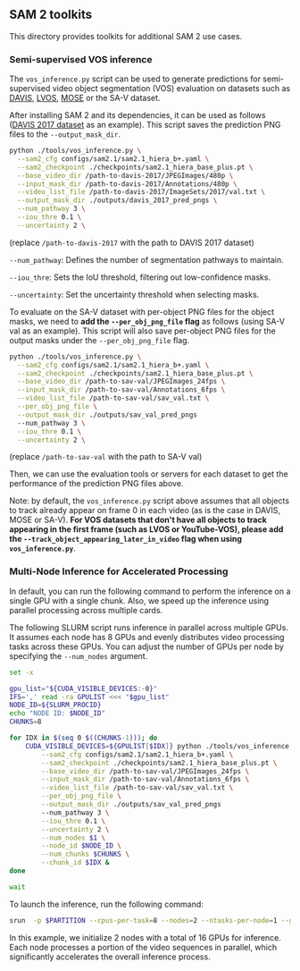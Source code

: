 ## SAM 2 toolkits

This directory provides toolkits for additional SAM 2 use cases.

### Semi-supervised VOS inference

The `vos_inference.py` script can be used to generate predictions for semi-supervised video object segmentation (VOS) evaluation on datasets such as [DAVIS](https://davischallenge.org/index.html),  [LVOS](https://lingyihongfd.github.io/lvos.github.io/), [MOSE](https://henghuiding.github.io/MOSE/) or the SA-V dataset.

After installing SAM 2 and its dependencies, it can be used as follows ([DAVIS 2017 dataset](https://davischallenge.org/davis2017/code.html) as an example). This script saves the prediction PNG files to the `--output_mask_dir`.
```bash
python ./tools/vos_inference.py \
  --sam2_cfg configs/sam2.1/sam2.1_hiera_b+.yaml \
  --sam2_checkpoint ./checkpoints/sam2.1_hiera_base_plus.pt \
  --base_video_dir /path-to-davis-2017/JPEGImages/480p \
  --input_mask_dir /path-to-davis-2017/Annotations/480p \
  --video_list_file /path-to-davis-2017/ImageSets/2017/val.txt \
  --output_mask_dir ./outputs/davis_2017_pred_pngs \
  --num_pathway 3 \
  --iou_thre 0.1 \
  --uncertainty 2 \
```
(replace `/path-to-davis-2017` with the path to DAVIS 2017 dataset)

<code>--num_pathway</code>: Defines the number of segmentation pathways to maintain.

<code>--iou_thre</code>: Sets the IoU threshold, filtering out low-confidence masks.

<code>--uncertainty</code>: Set the uncertainty threshold when selecting masks.


To evaluate on the SA-V dataset with per-object PNG files for the object masks, we need to **add the `--per_obj_png_file` flag** as follows (using SA-V val as an example). This script will also save per-object PNG files for the output masks under the `--per_obj_png_file` flag.
```bash
python ./tools/vos_inference.py \
  --sam2_cfg configs/sam2.1/sam2.1_hiera_b+.yaml \
  --sam2_checkpoint ./checkpoints/sam2.1_hiera_base_plus.pt \
  --base_video_dir /path-to-sav-val/JPEGImages_24fps \
  --input_mask_dir /path-to-sav-val/Annotations_6fps \
  --video_list_file /path-to-sav-val/sav_val.txt \
  --per_obj_png_file \
  --output_mask_dir ./outputs/sav_val_pred_pngs
  --num_pathway 3 \
  --iou_thre 0.1 \
  --uncertainty 2 \
```
(replace `/path-to-sav-val` with the path to SA-V val)

Then, we can use the evaluation tools or servers for each dataset to get the performance of the prediction PNG files above.

Note: by default, the `vos_inference.py` script above assumes that all objects to track already appear on frame 0 in each video (as is the case in DAVIS, MOSE or SA-V). **For VOS datasets that don't have all objects to track appearing in the first frame (such as LVOS or YouTube-VOS), please add the `--track_object_appearing_later_in_video` flag when using `vos_inference.py`**.


### Multi-Node Inference for Accelerated Processing
In default, you can run the following command to perform the inference on a single GPU with a single chunk. 
Also, we speed up the inference using parallel processing across multiple cards.

The following SLURM script runs inference in parallel across multiple GPUs. It assumes each node has 8 GPUs and evenly distributes video processing tasks across these GPUs. You can adjust the number of GPUs per node by specifying the `--num_nodes` argument.

```bash
set -x

gpu_list="${CUDA_VISIBLE_DEVICES:-0}"
IFS=',' read -ra GPULIST <<< "$gpu_list"
NODE_ID=${SLURM_PROCID}
echo "NODE ID: $NODE_ID"
CHUNKS=8

for IDX in $(seq 0 $((CHUNKS-1))); do
    CUDA_VISIBLE_DEVICES=${GPULIST[$IDX]} python ./tools/vos_inference.py \
        --sam2_cfg configs/sam2.1/sam2.1_hiera_b+.yaml \
        --sam2_checkpoint ./checkpoints/sam2.1_hiera_base_plus.pt \
        --base_video_dir /path-to-sav-val/JPEGImages_24fps \
        --input_mask_dir /path-to-sav-val/Annotations_6fps \
        --video_list_file /path-to-sav-val/sav_val.txt \
        --per_obj_png_file \
        --output_mask_dir ./outputs/sav_val_pred_pngs
        --num_pathway 3 \
        --iou_thre 0.1 \
        --uncertainty 2 \
        --num_nodes $1 \
        --node_id $NODE_ID \
        --num_chunks $CHUNKS \
        --chunk_id $IDX &
done

wait
```

To launch the inference, run the following command:
```bash
srun  -p $PARTITION --cpus-per-task=8 --nodes=2 --ntasks-per-node=1 --gres=gpu:8 bash inference.sh 2
```
In this example, we initialize 2 nodes with a total of 16 GPUs for inference. Each node processes a portion of the video sequences in parallel, which significantly accelerates the overall inference process.
